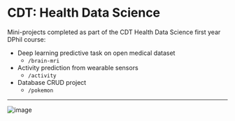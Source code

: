 # CDT: Health Data Science
Mini-projects completed as part of the CDT Health Data Science first year DPhil course:

- Deep learning predictive task on open medical dataset
  - `/brain-mri`
- Activity prediction from wearable sensors
  - `/activity`
- Database CRUD project
  - `/pokemon`

---

![image](https://user-images.githubusercontent.com/47821203/132416098-9350b418-3c32-4fbc-b7c9-ac79e3239089.png)

